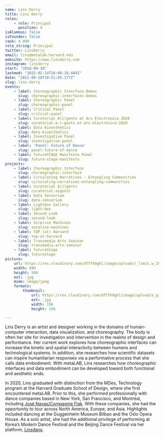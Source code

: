 ```yaml
---
name: Lins Derry
title: Lins Derry
roles:
    - role: Principal
      position: 4
isAlumnus: false
isFounder: false
rank: 4.999
role_string: Principal
twitter: LinsDerry
email: lins@metalab.harvard.edu
website: https://www.linsderry.com
instagram: linsderry
start: "2018-09-10"
lastmod: "2022-02-14T16:06:10.484Z"
date: "2021-09-16T10:51:45.177Z"
slug: lins-derry
events:
    - label: Choreographic Interface Demos
      slug: choreographic-interfaces-demos
    - label: Choreographic Panel
      slug: choreographic-panel
    - label: Critical Panel
      slug: critical-panel
    - label: Curatorial A(i)gents at Ars Electronica 2020
      slug: curatorial-a-i-gents-at-ars-electronica-2020
    - label: Data Kinesthetics
      slug: data-kinesthetics
    - label: Investigative Panel
      slug: investigative-panel
    - label: 'Panel: Future of Dance'
      slug: panel-future-of-dance
    - label: futureSTAGE Manifesto Panel
      slug: future-stage-manifesto
projects:
    - label: Choreographic Interface
      slug: choreographic-interface
    - label: Circulating Narratives – Entangling Communities
      slug: circulating-narratives-entangling-communities
    - label: Curatorial A(i)gents
      slug: curatorial-aigents
    - label: Data Sensorium
      slug: data-sensorium
    - label: Lightbox Gallery
      slug: light-box
    - label: Second Look
      slug: second-look
    - label: Surprise Machines
      slug: surprise-machines
    - label: TOP (at) Harvard
      slug: top-at-harvard
    - label: Transmedia Arts Seminar
      slug: transmedia-arts-seminar
    - label: futureStage
      slug: futurestage
picture:
    url: https://res.cloudinary.com/dfffh0gkl/image/upload/c_limit,w_2000,h_2000/e_grayscale/v1634897825/lins_ac5067553c.jpg
    width: 500
    height: 500
    ext: .jpg
    mime: image/jpeg
    formats:
        thumbnail:
            url: https://res.cloudinary.com/dfffh0gkl/image/upload/e_grayscale/v1634897826/thumbnail_lins_ac5067553c.jpg
            ext: .jpg
            width: 156
            height: 156

---
```

Lins Derry is an artist and designer working in the domains of human-computer interaction, data visualization, and choreography. The body is often her site for investigation and intervention in the realms of design and performance. Her current work explores how choreographic interfaces can increase the kinetic and spatial interactivity between humans and technological systems. In addition, she researches how scientific datasets can inspire humanitarian responses via a performative process that she calls data embodiment. With metaLAB, Lins researches how choreographic interfaces and data embodiment can be developed toward both functional and aesthetic ends.

In 2020, Lins graduated with distinction from the MDes, Technology program at the Harvard Graduate School of Design, where she first encountered metaLAB. Prior to this, she performed professionally with dance companies based in New York, San Francisco, and Montréal, including [José Navas/Compagnie Flak](https://flak.org/jose-navas/en/). With these companies, she had the opportunity to tour across North America, Europe, and Asia. Highlights included dancing at the Guggenheim Museum Bilbao and the Oslo Opera House. As a solo artist, she had the additional privilege of performing at Korea’s Modern Dance Festival and the Beijing Dance Festival via her platform, [Linsdans](https://www.linsderry.com/performance-work).